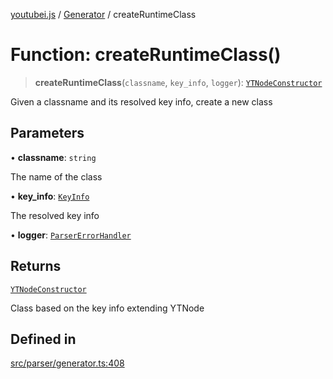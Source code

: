 [youtubei.js](../../../README.md) / [Generator](../README.md) / createRuntimeClass

# Function: createRuntimeClass()

> **createRuntimeClass**(`classname`, `key_info`, `logger`): [`YTNodeConstructor`](../../Helpers/interfaces/YTNodeConstructor.md)

Given a classname and its resolved key info, create a new class

## Parameters

• **classname**: `string`

The name of the class

• **key\_info**: [`KeyInfo`](../type-aliases/KeyInfo.md)

The resolved key info

• **logger**: [`ParserErrorHandler`](../../Parser/type-aliases/ParserErrorHandler.md)

## Returns

[`YTNodeConstructor`](../../Helpers/interfaces/YTNodeConstructor.md)

Class based on the key info extending YTNode

## Defined in

[src/parser/generator.ts:408](https://github.com/LuanRT/YouTube.js/blob/305a398158a6cac82e6ef288fed4bf1661c89d52/src/parser/generator.ts#L408)
